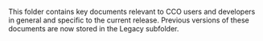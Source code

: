 This folder contains key documents relevant to CCO users and developers in general and specific to the current release. Previous versions of these documents are now stored in the Legacy subfolder.